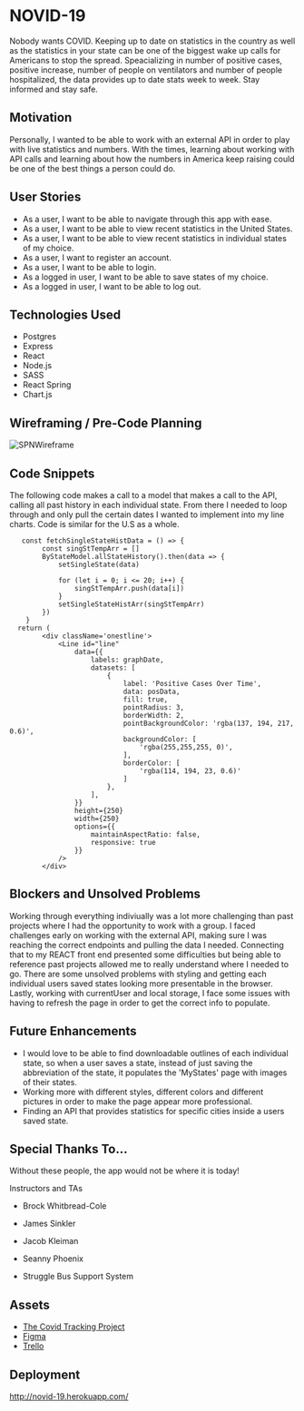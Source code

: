 # NOVID-19
Nobody wants COVID. Keeping up to date on statistics in the country as well as the statistics in your state can be one of the biggest wake up calls for Americans to stop the spread. Speacializing in number of positive cases, positive increase, number of people on ventilators and number of people hospitalized, the data provides up to date stats week to week. Stay informed and stay safe. 

## Motivation
Personally, I wanted to be able to work with an external API in order to play with live statistics and numbers. With the times, learning about working with API calls and learning about how the numbers in America keep raising could be one of the best things a person could do. 

## User Stories
- As a user, I want to be able to navigate through this app with ease.
- As a user, I want to be able to view recent statistics in the United States.
- As a user, I want to be able to view recent statistics in individual states of my choice.
- As a user, I want to register an account.
- As a user, I want to be able to login.
- As a logged in user, I want to be able to save states of my choice.
- As a logged in user, I want to be able to log out. 

## Technologies Used
- Postgres
- Express
- React
- Node.js
- SASS
- React Spring
- Chart.js

## Wireframing / Pre-Code Planning

![SPNWireframe](https://i.imgur.com/J7wPovB.png)

## Code Snippets
The following code makes a call to a model that makes a call to the API, calling all past history in each individual state. From there I needed to loop through and only pull the certain dates I wanted to implement into my line charts. Code is similar for the U.S as a whole.
```
   const fetchSingleStateHistData = () => {
        const singStTempArr = []
        ByStateModel.allStateHistory().then(data => {
            setSingleState(data)

            for (let i = 0; i <= 20; i++) {
                singStTempArr.push(data[i])
            }
            setSingleStateHistArr(singStTempArr)
        })
    }
  return (
        <div className='onestline'>
            <Line id="line"
                data={{
                    labels: graphDate,
                    datasets: [
                        {
                            label: 'Positive Cases Over Time',
                            data: posData,
                            fill: true,
                            pointRadius: 3,
                            borderWidth: 2,
                            pointBackgroundColor: 'rgba(137, 194, 217, 0.6)',
                            backgroundColor: [
                                'rgba(255,255,255, 0)',
                            ],
                            borderColor: [
                                'rgba(114, 194, 23, 0.6)'
                            ]
                        },
                    ],
                }}
                height={250}
                width={250}
                options={{
                    maintainAspectRatio: false,
                    responsive: true
                }}
            />
        </div>
```

## Blockers and Unsolved Problems
Working through everything indiviually was a lot more challenging than past projects where I had the opportunity to work with a group. I faced challenges early on working with the external API, making sure I was reaching the correct endpoints and pulling the data I needed. Connecting that to my REACT front end presented some difficulties but being able to reference past projects allowed me to really understand where I needed to go. There are some unsolved problems with styling and getting each individual users saved states looking more presentable in the browser. Lastly, working with currentUser and local storage, I face some issues with having to refresh the page in order to get the correct info to populate. 

## Future Enhancements
- I would love to be able to find downloadable outlines of each individual state, so when a user saves a state, instead of just saving the abbreviation of the state, it populates the 'MyStates' page with images of their states.
- Working more with different styles, different colors and different pictures in order to make the page appear more professional.
- Finding an API that provides statistics for specific cities inside a users saved state.

## Special Thanks To...
Without these people, the app would not be where it is today!

Instructors and TAs
- Brock Whitbread-Cole
- James Sinkler
- Jacob Kleiman
- Seanny Phoenix

- Struggle Bus Support System

## Assets
- [The Covid Tracking Project](https://covidtracking.com/)
- [Figma](https://www.figma.com/file/zafn5kRrCsXyMfZ5pbRjWY/NOVID-19?node-id=0%3A1)
- [Trello](https://trello.com/b/iwIXypZi/novid-19)

## Deployment
http://novid-19.herokuapp.com/
